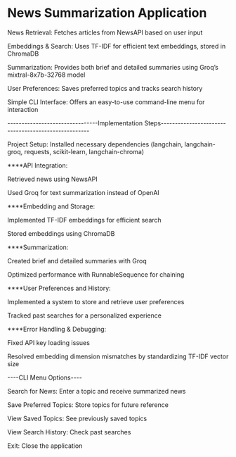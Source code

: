 # News Summarization Application
News Retrieval: Fetches articles from NewsAPI based on user input

Embeddings & Search: Uses TF-IDF for efficient text embeddings, stored in ChromaDB

Summarization: Provides both brief and detailed summaries using Groq’s mixtral-8x7b-32768 model

User Preferences: Saves preferred topics and tracks search history

Simple CLI Interface: Offers an easy-to-use command-line menu for interaction


--------------------------------Implementation Steps----------------------------------------------------

Project Setup: Installed necessary dependencies (langchain, langchain-groq, requests, scikit-learn, langchain-chroma)


****API Integration:

Retrieved news using NewsAPI

Used Groq for text summarization instead of OpenAI

****Embedding and Storage:

Implemented TF-IDF embeddings for efficient search

Stored embeddings using ChromaDB

****Summarization:

Created brief and detailed summaries with Groq

Optimized performance with RunnableSequence for chaining

****User Preferences and History:

Implemented a system to store and retrieve user preferences

Tracked past searches for a personalized experience

****Error Handling & Debugging:

Fixed API key loading issues

Resolved embedding dimension mismatches by standardizing TF-IDF vector size

----CLI Menu Options----

Search for News: Enter a topic and receive summarized news

Save Preferred Topics: Store topics for future reference

View Saved Topics: See previously saved topics

View Search History: Check past searches

Exit: Close the application
